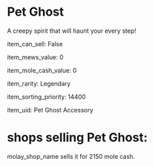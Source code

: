 # Pet Ghost

A creepy spirit that will haunt your every step!

item_can_sell: False

item_mews_value: 0

item_mole_cash_value: 0

item_rarity: Legendary

item_sorting_priority: 14400

item_uid: Pet Ghost Accessory

# shops selling Pet Ghost:

molay_shop_name sells it for 2150 mole cash.